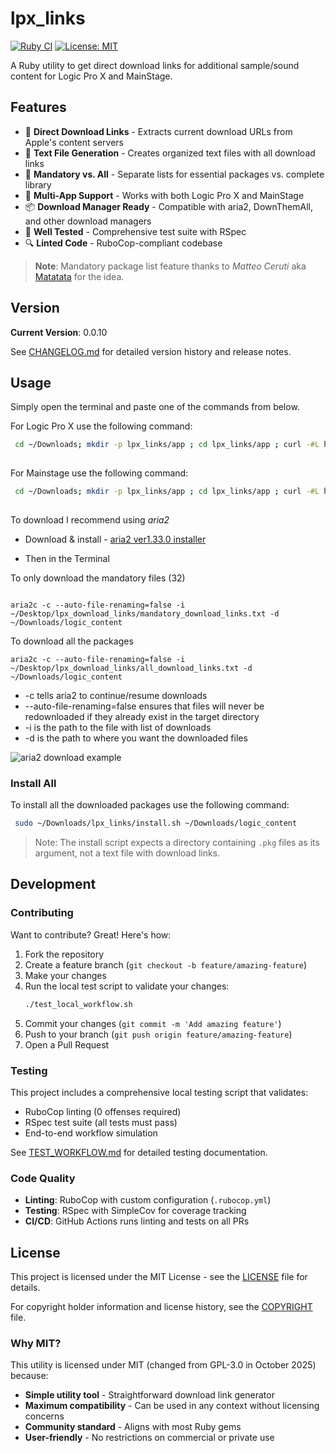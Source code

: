 # lpx_links

[![Ruby CI](https://github.com/davidteren/lpx_links/actions/workflows/ruby-ci.yml/badge.svg)](https://github.com/davidteren/lpx_links/actions/workflows/ruby-ci.yml)
[![License: MIT](https://img.shields.io/badge/License-MIT-yellow.svg)](https://opensource.org/licenses/MIT)

A Ruby utility to get direct download links for additional sample/sound content for Logic Pro X and MainStage.

## Features

- 🔗 **Direct Download Links** - Extracts current download URLs from Apple's content servers
- 📝 **Text File Generation** - Creates organized text files with all download links
- 🎯 **Mandatory vs. All** - Separate lists for essential packages vs. complete library
- 🎹 **Multi-App Support** - Works with both Logic Pro X and MainStage
- 📦 **Download Manager Ready** - Compatible with aria2, DownThemAll, and other download managers
- 🧪 **Well Tested** - Comprehensive test suite with RSpec
- 🔍 **Linted Code** - RuboCop-compliant codebase

> **Note**: Mandatory package list feature thanks to _Matteo Ceruti_ aka [Matatata](https://github.com/matatata) for the idea.

## Version

**Current Version**: 0.0.10

See [CHANGELOG.md](CHANGELOG.md) for detailed version history and release notes.

## Usage

Simply open the terminal and paste one of the commands from below. 

For Logic Pro X use the following command:
```sh  
 cd ~/Downloads; mkdir -p lpx_links/app ; cd lpx_links/app ; curl -#L https://goo.gl/nUrpPi | tar -xzv --strip-components 1 ; ./lpx_links.rb -n Logic
  
```

For Mainstage use the following command:
```sh  
 cd ~/Downloads; mkdir -p lpx_links/app ; cd lpx_links/app ; curl -#L https://goo.gl/nUrpPi | tar -xzv --strip-components 1 ; ./lpx_links.rb -n Mainstage
  
```  
  
To download I recommend using *aria2*
- Download & install - [aria2 ver1.33.0 installer](https://github.com/aria2/aria2/releases/download/release-1.33.0/aria2-1.33.0-osx-darwin.dmg)  

- Then in the Terminal  

To only download the mandatory files (32)
```shell  

aria2c -c --auto-file-renaming=false -i ~/Desktop/lpx_download_links/mandatory_download_links.txt -d ~/Downloads/logic_content
```
To download all the packages
```shell
aria2c -c --auto-file-renaming=false -i ~/Desktop/lpx_download_links/all_download_links.txt -d ~/Downloads/logic_content
```

 - -c tells aria2 to continue/resume downloads
 - --auto-file-renaming=false ensures that files will never be redownloaded if they already exist in the target directory
 - -i is the path to the file with list of downloads
 - -d is the path to where you want the downloaded files
     
  ![aria2 download example](https://github.com/davidteren/lpx_links/blob/master/images/aria2_example.png?raw=true)
### Install All  
  
To install all the downloaded packages use the following command:  

```sh
 sudo ~/Downloads/lpx_links/install.sh ~/Downloads/logic_content 
```  

> Note: The install script expects a directory containing `.pkg` files as its argument, not a text file with download links.

## Development

### Contributing

Want to contribute? Great! Here's how:

1. Fork the repository
2. Create a feature branch (`git checkout -b feature/amazing-feature`)
3. Make your changes
4. Run the local test script to validate your changes:
   ```bash
   ./test_local_workflow.sh
   ```
5. Commit your changes (`git commit -m 'Add amazing feature'`)
6. Push to your branch (`git push origin feature/amazing-feature`)
7. Open a Pull Request

### Testing

This project includes a comprehensive local testing script that validates:
- RuboCop linting (0 offenses required)
- RSpec test suite (all tests must pass)
- End-to-end workflow simulation

See [TEST_WORKFLOW.md](TEST_WORKFLOW.md) for detailed testing documentation.

### Code Quality

- **Linting**: RuboCop with custom configuration (`.rubocop.yml`)
- **Testing**: RSpec with SimpleCov for coverage tracking
- **CI/CD**: GitHub Actions runs linting and tests on all PRs
  
## License

This project is licensed under the MIT License - see the [LICENSE](LICENSE) file for details.

For copyright holder information and license history, see the [COPYRIGHT](COPYRIGHT) file.

### Why MIT?

This utility is licensed under MIT (changed from GPL-3.0 in October 2025) because:
- **Simple utility tool** - Straightforward download link generator
- **Maximum compatibility** - Can be used in any context without licensing concerns
- **Community standard** - Aligns with most Ruby gems
- **User-friendly** - No restrictions on commercial or private use
